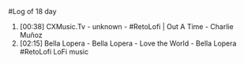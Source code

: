 #Log of 18 day

1. [00:38] CXMusic.Tv - unknown - #RetoLofi | Out A Time - Charlie Muñoz
1. [02:15] Bella Lopera - Bella Lopera - Love the World  -  Bella Lopera  #RetoLofi   LoFi music
